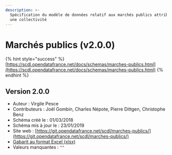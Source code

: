 ```yaml
---
description: >-
  Spécification du modèle de données relatif aux marchés publics attribués par
  une collectivité
---
```


# Marchés publics \(v2.0.0\)

{% hint style="success" %}
[https://scdl.opendatafrance.net/docs/schemas/marches-publics.html](https://scdl.opendatafrance.net/docs/schemas/marches-publics.html)
{% endhint %}

## Version 2.0.0

* Auteur : Virgile Pesce
* Contributeurs : Joël Gombin, Charles Népote, Pierre Dittgen, Christophe Benz
* Schéma créé le : 01/03/2018
* Schéma mis à jour le : 23/01/2019
* Site web : [https://git.opendatafrance.net/scdl/marches-publics/](https://git.opendatafrance.net/scdl/marches-publics/)
* [Gabarit au format Excel \(xlsx\)](https://scdl.opendatafrance.net/docs/templates/scdl-marches-publics.xlsx)
* Valeurs manquantes : `""`

